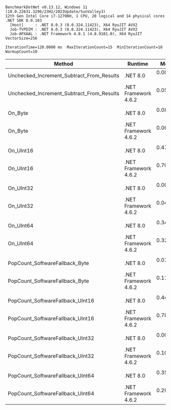 ```

BenchmarkDotNet v0.13.12, Windows 11 (10.0.22631.3296/23H2/2023Update/SunValley3)
12th Gen Intel Core i7-12700H, 1 CPU, 20 logical and 14 physical cores
.NET SDK 8.0.103
  [Host]     : .NET 8.0.3 (8.0.324.11423), X64 RyuJIT AVX2
  Job-TVPDIM : .NET 8.0.3 (8.0.324.11423), X64 RyuJIT AVX2
  Job-APXAAL : .NET Framework 4.8.1 (4.8.9181.0), X64 RyuJIT VectorSize=256

IterationTime=120.0000 ms  MaxIterationCount=15  MinIterationCount=10
WarmupCount=10

```
| Method                                    | Runtime              | Mean      | Error     | StdDev    | Median    | Ratio | RatioSD |
|------------------------------------------ |--------------------- |----------:|----------:|----------:|----------:|------:|--------:|
| Unchecked_Increment_Subtract_From_Results | .NET 8.0             | 0.0039 ns | 0.0114 ns | 0.0075 ns | 0.0000 ns |     ? |       ? |
| Unchecked_Increment_Subtract_From_Results | .NET Framework 4.6.2 | 0.0505 ns | 0.0140 ns | 0.0083 ns | 0.0499 ns |     ? |       ? |
|                                           |                      |           |           |           |           |       |         |
| On_Byte                                   | .NET 8.0             | 0.0849 ns | 0.0270 ns | 0.0211 ns | 0.0894 ns |  1.00 |    0.00 |
| On_Byte                                   | .NET Framework 4.6.2 | 0.0693 ns | 0.0233 ns | 0.0154 ns | 0.0695 ns |  0.92 |    0.38 |
|                                           |                      |           |           |           |           |       |         |
| On_UInt16                                 | .NET 8.0             | 0.4733 ns | 0.0304 ns | 0.0201 ns | 0.4676 ns |  1.00 |    0.00 |
| On_UInt16                                 | .NET Framework 4.6.2 | 0.7030 ns | 0.0178 ns | 0.0106 ns | 0.7033 ns |  1.48 |    0.06 |
|                                           |                      |           |           |           |           |       |         |
| On_UInt32                                 | .NET 8.0             | 0.0028 ns | 0.0108 ns | 0.0064 ns | 0.0000 ns |     ? |       ? |
| On_UInt32                                 | .NET Framework 4.6.2 | 0.0416 ns | 0.0184 ns | 0.0096 ns | 0.0437 ns |     ? |       ? |
|                                           |                      |           |           |           |           |       |         |
| On_UInt64                                 | .NET 8.0             | 0.3426 ns | 0.0282 ns | 0.0168 ns | 0.3407 ns |  1.00 |    0.00 |
| On_UInt64                                 | .NET Framework 4.6.2 | 0.3274 ns | 0.0232 ns | 0.0154 ns | 0.3295 ns |  0.95 |    0.06 |
|                                           |                      |           |           |           |           |       |         |
| PopCount_SoftwareFallback_Byte            | .NET 8.0             | 0.0777 ns | 0.0187 ns | 0.0124 ns | 0.0764 ns |  1.00 |    0.00 |
| PopCount_SoftwareFallback_Byte            | .NET Framework 4.6.2 | 0.1168 ns | 0.0236 ns | 0.0171 ns | 0.1132 ns |  1.55 |    0.41 |
|                                           |                      |           |           |           |           |       |         |
| PopCount_SoftwareFallback_UInt16          | .NET 8.0             | 0.4474 ns | 0.0129 ns | 0.0068 ns | 0.4475 ns |  1.00 |    0.00 |
| PopCount_SoftwareFallback_UInt16          | .NET Framework 4.6.2 | 0.7884 ns | 0.0278 ns | 0.0232 ns | 0.7845 ns |  1.76 |    0.07 |
|                                           |                      |           |           |           |           |       |         |
| PopCount_SoftwareFallback_UInt32          | .NET 8.0             | 0.0058 ns | 0.0127 ns | 0.0075 ns | 0.0000 ns |     ? |       ? |
| PopCount_SoftwareFallback_UInt32          | .NET Framework 4.6.2 | 0.1044 ns | 0.0293 ns | 0.0274 ns | 0.1026 ns |     ? |       ? |
|                                           |                      |           |           |           |           |       |         |
| PopCount_SoftwareFallback_UInt64          | .NET 8.0             | 0.3527 ns | 0.0323 ns | 0.0214 ns | 0.3563 ns |  1.00 |    0.00 |
| PopCount_SoftwareFallback_UInt64          | .NET Framework 4.6.2 | 0.2996 ns | 0.0202 ns | 0.0133 ns | 0.2984 ns |  0.85 |    0.07 |

